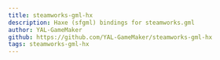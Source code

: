 ```yaml
---
title: steamworks-gml-hx
description: Haxe (sfgml) bindings for steamworks.gml
author: YAL-GameMaker
github: https://github.com/YAL-GameMaker/steamworks-gml-hx
tags: steamworks-gml-hx
---
```


    